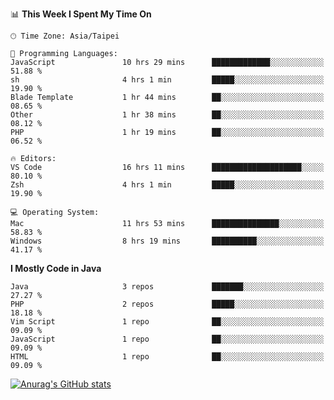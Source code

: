 <!--
<table>
  <tr>
    <td>
      <img src="./devcard.svg" alt="A dev card" width="400" hight="100%">
    </td>
    <td>
      <p>### Hi there 👋</p>
      <p>**treevel/treevel** is a ✨ _special_ ✨ repository because its `README.md` (this file) appears on your GitHub profile.</p>
      <p>Here are some ideas to get you started:</p>
      <p>- 🔭 I’m currently working on ...</p>
      <p>- 🌱 I’m currently learning ...</p>
      <p>- 👯 I’m looking to collaborate on ...</p>
      <p>- 🤔 I’m looking for help with ...</p>
      <p>- 💬 Ask me about ...</p>
      <p>- 📫 How to reach me: ...</p>
      <p>- 😄 Pronouns: ...</p>
      <p>- ⚡ Fun fact: ...</p>
    </td>
  </tr>
</table>
-->

<!--START_SECTION:waka-->
📊 **This Week I Spent My Time On** 

```text
🕑︎ Time Zone: Asia/Taipei

💬 Programming Languages: 
JavaScript               10 hrs 29 mins      █████████████░░░░░░░░░░░░   51.88 % 
sh                       4 hrs 1 min         █████░░░░░░░░░░░░░░░░░░░░   19.90 % 
Blade Template           1 hr 44 mins        ██░░░░░░░░░░░░░░░░░░░░░░░   08.65 % 
Other                    1 hr 38 mins        ██░░░░░░░░░░░░░░░░░░░░░░░   08.12 % 
PHP                      1 hr 19 mins        ██░░░░░░░░░░░░░░░░░░░░░░░   06.52 % 

🔥 Editors: 
VS Code                  16 hrs 11 mins      ████████████████████░░░░░   80.10 % 
Zsh                      4 hrs 1 min         █████░░░░░░░░░░░░░░░░░░░░   19.90 % 

💻 Operating System: 
Mac                      11 hrs 53 mins      ███████████████░░░░░░░░░░   58.83 % 
Windows                  8 hrs 19 mins       ██████████░░░░░░░░░░░░░░░   41.17 % 
```

**I Mostly Code in Java** 

```text
Java                     3 repos             ███████░░░░░░░░░░░░░░░░░░   27.27 % 
PHP                      2 repos             █████░░░░░░░░░░░░░░░░░░░░   18.18 % 
Vim Script               1 repo              ██░░░░░░░░░░░░░░░░░░░░░░░   09.09 % 
JavaScript               1 repo              ██░░░░░░░░░░░░░░░░░░░░░░░   09.09 % 
HTML                     1 repo              ██░░░░░░░░░░░░░░░░░░░░░░░   09.09 % 
```




<!--END_SECTION:waka-->

<!-- GitHub Stats Card-->
[![Anurag's GitHub stats](https://github-readme-stats.vercel.app/api?username=treevel&show_icons=true&theme=monokai&count_private=true)](https://github.com/anuraghazra/github-readme-stats)
